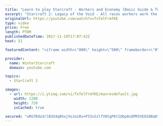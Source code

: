 ```yaml
---
title: "Learn to play Starcraft - Workers and Economy (Basic Guide & Tutorial)"
excerpt: "Starcraft 2: Legacy of the Void - All races workers work the same (mule notwithstanding!)  Wiki on mining: http://wiki.teamliquid.net/starcraft2/Mining_Minerals"
originalUrl: https://youtube.com/watch?v=TxTelFrmfKE
type: video
price: Free
length: PT8M
publishedDateTime: 2017-11-19T17:07:42Z
heat: 51

featuredContent: "<iframe width=\"800\" height=\"500\" frameborder=\"0\" src=\"https://www.youtube.com/embed/TxTelFrmfKE\" allow=\"accelerometer; autoplay; encrypted-media; gyroscope; picture-in-picture\" allowfullscreen></iframe>"

provider:
  name: WinterStarcraft
  domain: youtube.com

topics:
  - StarCraft 2

images:
  - url: https://i.ytimg.com/vi/TxTelFrmfKE/maxresdefault.jpg
    width: 1280
    height: 720
    isCached: true

secured: "uRG7Rda3rlB3X4q8hojVoJa1Ru+P33vSzlfV8tgP6tIQbp8sQPM3VEO28BaDtEY/9OVL2NkgT5MzymuRt9206hM7rjFCH4hntPvlFdO++ws1it5+Ubyntb49tNVoPayKe+TuzeRA2+ol58usnFzMFxztHuFfR3QtZNJ8BUp1owVbqL2G42cRR4JfLDbC/ozAHkJ4f2TJLtspRhxIAyfZiNQi2EcGdKJimHo5v7aPcR4ztHH47aV5dJKJ3SOnwePaHvQVustBZ8oXPnh10CtJr1nfKK1nIOuOEgAH22QG5TFpoDGXra0Xo0xL2K4xHCFoSPxnMvgKa7Q09expVBCDcCL4A1S81AMHxD6K7VUPBYwzpQpT42xrE6mqhkue6oOJkY8YyYvt/wIkvy76yFqLhIuPEdf225kLb9o2OppoYMA=;44ifZVJiDyg3OGXmN6MeTA=="
---
```


